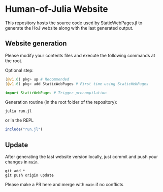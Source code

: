# Human-of-Julia Website
This repository hosts the source code used by StaticWebPages.jl to generate the HoJ website along with the last generated output.

## Website generation
Please modify your contents files and execute the following commands at the root.

Optional step:
```julia
(@v1.6) pkg> up # Recommended
(@v1.6) pkg> add StaticWebPages # First time using StaticWebPages

import StaticWebPages # Trigger precompilation
```

Generation routine (in the root folder of the repository):
```
julia run.jl
```

or in the REPL
```julia
include("run.jl")
```

## Update
After generating the last website version locally, just commit and push your changes in `main`.

```git
git add *
git push origin update
```

Please make a PR here and merge with `main` if no conflicts.
